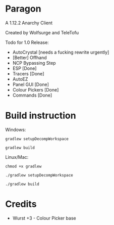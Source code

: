 # Paragon
A 1.12.2 Anarchy Client

Created by Wolfsurge and TeleTofu

Todo for 1.0 Release:
- AutoCrystal [needs a fucking rewrite urgently]
- [Better] Offhand
- NCP Bypassing Step
- ESP [Done]
- Tracers [Done]
- AutoEZ
- Panel GUI [Done]
- Colour Pickers [Done]
- Commands [Done]

# Build instruction
Windows:

`gradlew setupDecompWorkspace`

`gradlew build`

Linux/Mac:

`chmod +x gradlew`

`./gradlew setupDecompWorkspace`

`./gradlew build`

# Credits
- Wurst +3 - Colour Picker base
